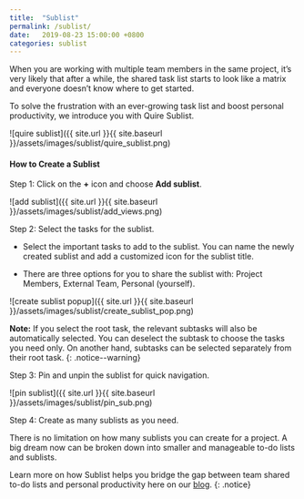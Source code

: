 ```yaml
---
title:  "Sublist"
permalink: /sublist/
date:   2019-08-23 15:00:00 +0800
categories: sublist
---
```

When you are working with multiple team members in the same project, it’s very likely that after a while, the shared task list starts to look like a matrix and everyone doesn’t know where to get started. 

To solve the frustration with an ever-growing task list and boost personal productivity, we introduce you with Quire Sublist. 

![quire sublist]({{ site.url }}{{ site.baseurl }}/assets/images/sublist/quire_sublist.png)


#### How to Create a Sublist

Step 1: Click on the **+** icon and choose **Add sublist**.

![add sublist]({{ site.url }}{{ site.baseurl }}/assets/images/sublist/add_views.png)

Step 2: Select the tasks for the sublist.

- Select the important tasks to add to the sublist. You can name the newly created sublist and add a customized icon for the sublist title. 

- There are three options for you to share the sublist with: Project Members, External Team, Personal (yourself). 

![create sublist popup]({{ site.url }}{{ site.baseurl }}/assets/images/sublist/create_sublist_pop.png)

**Note:** If you select the root task, the relevant subtasks will also be automatically selected. You can deselect the subtask to choose the tasks you need only. On another hand, subtasks can be selected separately from their root task.
{: .notice--warning}


Step 3: Pin and unpin the sublist for quick navigation.

![pin sublist]({{ site.url }}{{ site.baseurl }}/assets/images/sublist/pin_sub.png)


Step 4: Create as many sublists as you need.

There is no limitation on how many sublists you can create for a project. A big dream now can be broken down into smaller and manageable to-do lists and sublists.

Learn more on how Sublist helps you bridge the gap between team shared to-do lists and personal productivity here on our [blog](https://quire.io/blog/p/Quire-sublist.html). 
{: .notice}
